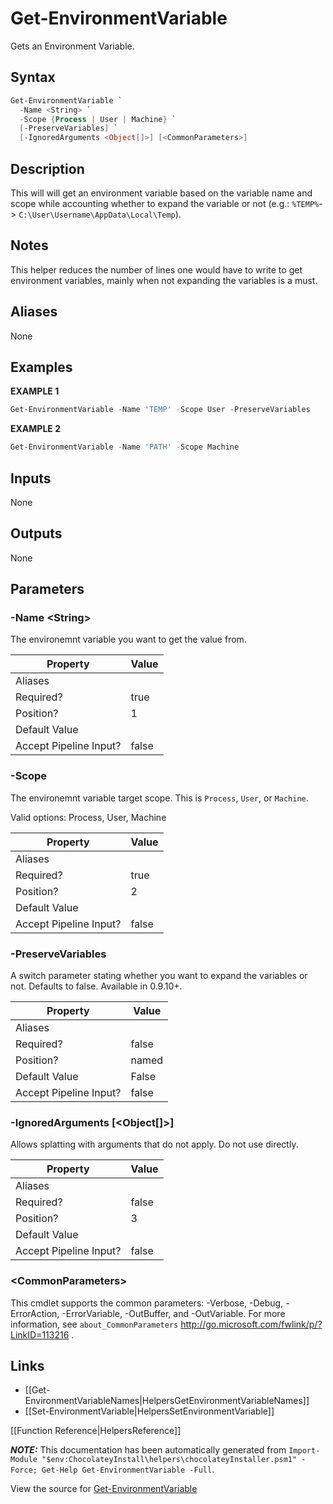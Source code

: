 ﻿# Get-EnvironmentVariable

<!-- This documentation is automatically generated from https://github.com/chocolatey/choco/tree/stable/src/chocolatey.resources/helpers/functions/Get-EnvironmentVariable.ps1 using https://github.com/chocolatey/choco/tree/stable/GenerateDocs.ps1. Contributions are welcome at the original location(s). -->

Gets an Environment Variable.

## Syntax

~~~powershell
Get-EnvironmentVariable `
  -Name <String> `
  -Scope {Process | User | Machine} `
  [-PreserveVariables] `
  [-IgnoredArguments <Object[]>] [<CommonParameters>]
~~~

## Description

This will will get an environment variable based on the variable name
and scope while accounting whether to expand the variable or not
(e.g.: `%TEMP%`-> `C:\User\Username\AppData\Local\Temp`).

## Notes

This helper reduces the number of lines one would have to write to get
environment variables, mainly when not expanding the variables is a
must.

## Aliases

None

## Examples

 **EXAMPLE 1**

~~~powershell
Get-EnvironmentVariable -Name 'TEMP' -Scope User -PreserveVariables

~~~

**EXAMPLE 2**

~~~powershell
Get-EnvironmentVariable -Name 'PATH' -Scope Machine

~~~ 

## Inputs

None

## Outputs

None

## Parameters

###  -Name &lt;String&gt;
The environemnt variable you want to get the value from.

Property               | Value
---------------------- | -----
Aliases                | 
Required?              | true
Position?              | 1
Default Value          | 
Accept Pipeline Input? | false
 
###  -Scope
The environemnt variable target scope. This is `Process`, `User`, or
`Machine`.


Valid options: Process, User, Machine

Property               | Value
---------------------- | -----
Aliases                | 
Required?              | true
Position?              | 2
Default Value          | 
Accept Pipeline Input? | false
 
###  -PreserveVariables
A switch parameter stating whether you want to expand the variables or
not. Defaults to false. Available in 0.9.10+.

Property               | Value
---------------------- | -----
Aliases                | 
Required?              | false
Position?              | named
Default Value          | False
Accept Pipeline Input? | false
 
###  -IgnoredArguments [&lt;Object[]&gt;]
Allows splatting with arguments that do not apply. Do not use directly.

Property               | Value
---------------------- | -----
Aliases                | 
Required?              | false
Position?              | 3
Default Value          | 
Accept Pipeline Input? | false
 
### &lt;CommonParameters&gt;

This cmdlet supports the common parameters: -Verbose, -Debug, -ErrorAction, -ErrorVariable, -OutBuffer, and -OutVariable. For more information, see `about_CommonParameters` http://go.microsoft.com/fwlink/p/?LinkID=113216 .


## Links

 * [[Get-EnvironmentVariableNames|HelpersGetEnvironmentVariableNames]]
 * [[Set-EnvironmentVariable|HelpersSetEnvironmentVariable]]


[[Function Reference|HelpersReference]]

***NOTE:*** This documentation has been automatically generated from `Import-Module "$env:ChocolateyInstall\helpers\chocolateyInstaller.psm1" -Force; Get-Help Get-EnvironmentVariable -Full`.

View the source for [Get-EnvironmentVariable](https://github.com/chocolatey/choco/tree/stable/src/chocolatey.resources/helpers/functions/Get-EnvironmentVariable.ps1)
